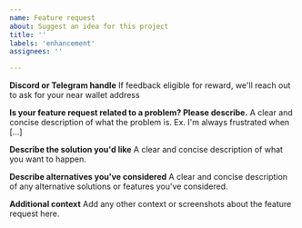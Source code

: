 ```yaml
---
name: Feature request
about: Suggest an idea for this project
title: ''
labels: 'enhancement'
assignees: ''

---
```


**Discord or Telegram handle**
If feedback eligible for reward, we'll reach out to ask for your near wallet address 


**Is your feature request related to a problem? Please describe.**
A clear and concise description of what the problem is. Ex. I'm always frustrated when [...]

**Describe the solution you'd like**
A clear and concise description of what you want to happen.

**Describe alternatives you've considered**
A clear and concise description of any alternative solutions or features you've considered.

**Additional context**
Add any other context or screenshots about the feature request here.
